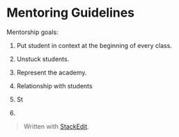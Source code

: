 # Mentoring Guidelines

Mentorship goals:
1. Put student in context at the beginning of every class.
2. Unstuck students.
3. Represent the academy.


4. Relationship with students
5. St
6. 


> Written with [StackEdit](https://stackedit.io/).
<!--stackedit_data:
eyJoaXN0b3J5IjpbMjM0NDM2Mjc5XX0=
-->